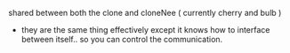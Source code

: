shared between both the clone and cloneNee ( currently cherry and bulb )
- they are the same thing effectively except it knows how to interface between itself.. so you can control the communication.
